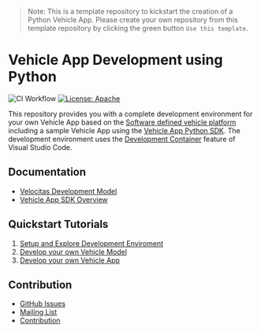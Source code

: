 > Note:
This is a template repository to kickstart the creation of a Python Vehicle App. Please create your own repository from this template repository by clicking the green button `Use this template`.

# Vehicle App Development using Python

![CI Workflow](https://github.com/eclipse-velocitas/vehicle-app-python-template/actions/workflows/ci.yml/badge.svg#branch=main)
[![License: Apache](https://img.shields.io/badge/License-Apache-yellow.svg)](http://www.apache.org/licenses/LICENSE-2.0)

This repository provides you with a complete development environment for your own Vehicle App based on the [Software defined vehicle platform](https://sdv.eclipse.org/) including a sample Vehicle App using the [Vehicle App Python SDK](https://github.com/eclipse-velocitas/vehicle-app-python-sdk). The development environment uses the [Development Container](https://code.visualstudio.com/docs/remote/create-dev-container#:~:text=%20Create%20a%20development%20container%20%201%20Path,additional%20software%20in%20your%20dev%20container.%20More%20) feature of Visual Studio Code.

## Documentation
* [Velocitas Development Model](https://websites.eclipseprojects.io/velocitas/docs/about/development_model/)
* [Vehicle App SDK Overview](https://websites.eclipseprojects.io/velocitas/docs/about/development_model/vehicle_app_sdk/)

## Quickstart Tutorials
1. [Setup and Explore Development Enviroment](https://websites.eclipseprojects.io/velocitas-docs/docs/tutorials/quickstart/)
1. [Develop your own Vehicle Model](https://websites.eclipseprojects.io/velocitas/docs/tutorials/tutorial_how_to_create_a_vehicle_model/)
1. [Develop your own Vehicle App](https://websites.eclipseprojects.io/velocitas/docs/tutorials/vehicle-app-development/)

## Contribution
- [GitHub Issues](https://github.com/eclipse-velocitas/vehicle-app-python-template/issues)
- [Mailing List](https://accounts.eclipse.org/mailing-list/velocitas-dev)
- [Contribution](CONTRIBUTING.md)
